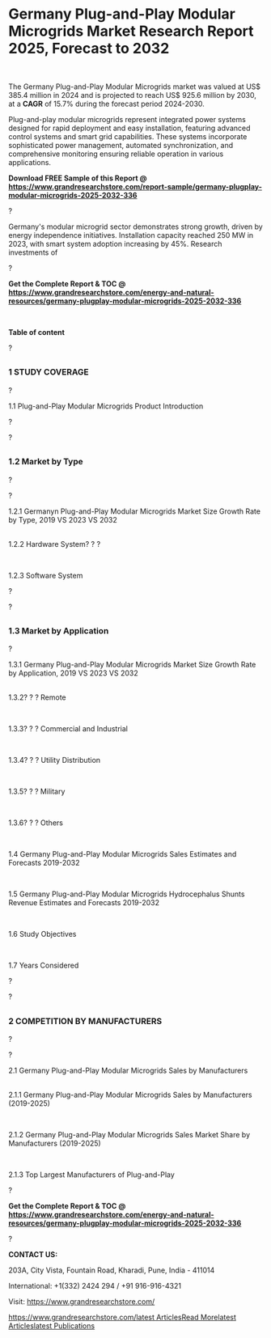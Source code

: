 <h1>Germany Plug-and-Play Modular Microgrids Market Research Report 2025, Forecast to 2032</h1><br/><p>The Germany Plug-and-Play Modular Microgrids market was valued at US$ 385.4 million in 2024 and is projected to reach US$ 925.6 million by 2030, at a <strong>CAGR</strong> of 15.7% during the forecast period 2024-2030.</p>
 
 
 
 <p>Plug-and-play modular microgrids represent integrated power systems designed for rapid deployment and easy installation, featuring advanced control systems and smart grid capabilities. These systems incorporate sophisticated power management, automated synchronization, and comprehensive monitoring ensuring reliable operation in various applications.</p>
 
 
 
 <div><b>Download FREE Sample of this Report @ <a href="https://www.grandresearchstore.com/report-sample/germany-plugplay-modular-microgrids-2025-2032-336">https://www.grandresearchstore.com/report-sample/germany-plugplay-modular-microgrids-2025-2032-336</a></b></div>
 
 
 
 <p>? </p>
 
 
 
 <p>Germany&#39;s modular microgrid sector demonstrates strong growth, driven by energy independence initiatives. Installation capacity reached 250 MW in 2023, with smart system adoption increasing by 45%. Research investments of</p>
 
 
 
 <p>? </p>
 
 
 
 <div><b>Get the Complete Report & TOC @ <a href="https://www.grandresearchstore.com/energy-and-natural-resources/germany-plugplay-modular-microgrids-2025-2032-336">https://www.grandresearchstore.com/energy-and-natural-resources/germany-plugplay-modular-microgrids-2025-2032-336</a></b></div>
 
 
 
 <p><br />
 
 <b>Table of content</b></p>
 
 
 
 <p>? </p>
 
 
 
 <h2><span style="font-size:16px"><strong>1 STUDY COVERAGE</strong></span></h2>
 
 
 
 <p>? </p>
 
 
 
 <p>1.1 Plug-and-Play Modular Microgrids Product Introduction</p>
 
 
 
 <p>? </p>
 
 
 
 <p>? </p>
 
 
 
 <h2><span style="font-size:16px"><strong>1.2 Market by Type</strong></span></h2>
 
 
 
 <p>? </p>
 
 
 
 <p>? </p>
 
 
 
 <p>1.2.1 Germanyn Plug-and-Play Modular Microgrids Market Size Growth Rate by Type, 2019 VS 2023 VS 2032<br />
 
 <br />
 
 1.2.2 Hardware System? ? ? <br />
 
 <br />
 
 1.2.3 Software System<br />
 
 ? </p>
 
 
 
 <p>? </p>
 
 
 
 <h2><span style="font-size:16px"><strong>1.3 Market by Application</strong></span></h2>
 
 
 
 <p>? </p>
 
 
 
 <p>1.3.1 Germany Plug-and-Play Modular Microgrids Market Size Growth Rate by Application, 2019 VS 2023 VS 2032<br />
 
 <br />
 
 1.3.2? ? ? Remote<br />
 
 <br />
 
 1.3.3? ? ? Commercial and Industrial<br />
 
 <br />
 
 1.3.4? ? ? Utility Distribution<br />
 
 <br />
 
 1.3.5? ? ? Military<br />
 
 <br />
 
 1.3.6? ? ? Others<br />
 
 <br />
 
 1.4 Germany Plug-and-Play Modular Microgrids Sales Estimates and Forecasts 2019-2032<br />
 
 <br />
 
 1.5 Germany Plug-and-Play Modular Microgrids Hydrocephalus Shunts Revenue Estimates and Forecasts 2019-2032<br />
 
 <br />
 
 1.6 Study Objectives<br />
 
 <br />
 
 1.7 Years Considered</p>
 
 
 
 <p>? </p>
 
 
 
 <p>? </p>
 
 
 
 <h2><span style="font-size:16px"><strong>2 COMPETITION BY MANUFACTURERS</strong></span></h2>
 
 
 
 <p>? </p>
 
 
 
 <p>? </p>
 
 
 
 <p>2.1 Germany Plug-and-Play Modular Microgrids Sales by Manufacturers<br />
 
 <br />
 
 2.1.1 Germany Plug-and-Play Modular Microgrids Sales by Manufacturers (2019-2025)<br />
 
 <br />
 
 2.1.2 Germany Plug-and-Play Modular Microgrids Sales Market Share by Manufacturers (2019-2025)<br />
 
 <br />
 
 2.1.3 Top Largest Manufacturers of Plug-and-Play</p>
 
 
 
 <p>? </p>
 
 
 
 <div><b>Get the Complete Report & TOC @ <a href="https://www.grandresearchstore.com/energy-and-natural-resources/germany-plugplay-modular-microgrids-2025-2032-336">https://www.grandresearchstore.com/energy-and-natural-resources/germany-plugplay-modular-microgrids-2025-2032-336</a></b></div>
 
 
 
 <p>? </p>
 
 
 
 <p><b>CONTACT US:</b><br />
 
 203A, City Vista, Fountain Road, Kharadi, Pune, India - 411014<br />
 
 International: +1(332) 2424 294 / +91 916-916-4321<br />
 
 Visit: <a href="https://www.grandresearchstore.com/">https://www.grandresearchstore.com/</a><br />
 
 <a href="https://gyeongbokgung.com">https://www.grandresearchstore.com/</a><a href="https://hallyeomaritime.com">latest Articles</a><a href="https://jingwansa.com">Read More</a><a href="https://nguoiviet.jp/">latest Articles</a><a href="https://www.intelmarketresearch.com/">latest Publications</a></p>